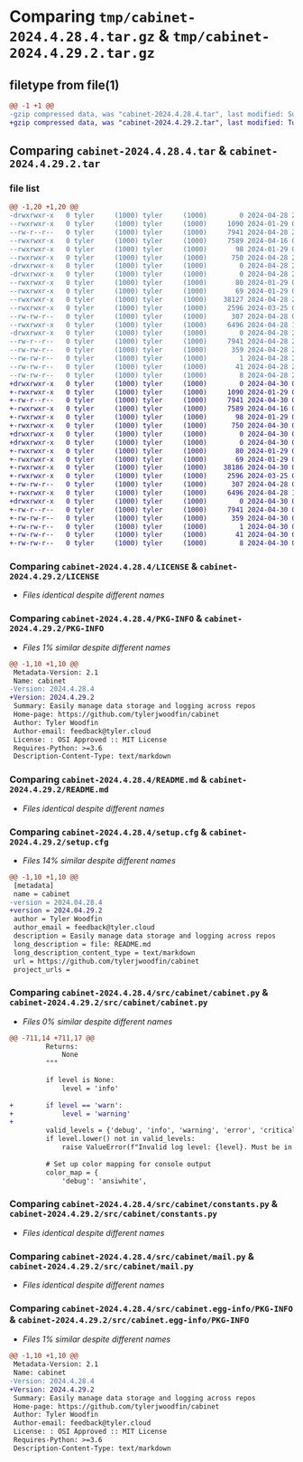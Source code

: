 # Comparing `tmp/cabinet-2024.4.28.4.tar.gz` & `tmp/cabinet-2024.4.29.2.tar.gz`

## filetype from file(1)

```diff
@@ -1 +1 @@
-gzip compressed data, was "cabinet-2024.4.28.4.tar", last modified: Sun Apr 28 20:58:32 2024, max compression
+gzip compressed data, was "cabinet-2024.4.29.2.tar", last modified: Tue Apr 30 04:39:11 2024, max compression
```

## Comparing `cabinet-2024.4.28.4.tar` & `cabinet-2024.4.29.2.tar`

### file list

```diff
@@ -1,20 +1,20 @@
-drwxrwxr-x   0 tyler     (1000) tyler     (1000)        0 2024-04-28 20:58:32.668543 cabinet-2024.4.28.4/
--rwxrwxr-x   0 tyler     (1000) tyler     (1000)     1090 2024-01-29 08:09:41.000000 cabinet-2024.4.28.4/LICENSE
--rw-r--r--   0 tyler     (1000) tyler     (1000)     7941 2024-04-28 20:58:32.668543 cabinet-2024.4.28.4/PKG-INFO
--rwxrwxr-x   0 tyler     (1000) tyler     (1000)     7589 2024-04-16 03:19:05.000000 cabinet-2024.4.28.4/README.md
--rwxrwxr-x   0 tyler     (1000) tyler     (1000)       98 2024-01-29 08:09:41.000000 cabinet-2024.4.28.4/pyproject.toml
--rwxrwxr-x   0 tyler     (1000) tyler     (1000)      750 2024-04-28 20:58:32.668543 cabinet-2024.4.28.4/setup.cfg
-drwxrwxr-x   0 tyler     (1000) tyler     (1000)        0 2024-04-28 20:58:32.664543 cabinet-2024.4.28.4/src/
-drwxrwxr-x   0 tyler     (1000) tyler     (1000)        0 2024-04-28 20:58:32.668543 cabinet-2024.4.28.4/src/cabinet/
--rwxrwxr-x   0 tyler     (1000) tyler     (1000)       80 2024-01-29 08:09:41.000000 cabinet-2024.4.28.4/src/cabinet/__init__.py
--rwxrwxr-x   0 tyler     (1000) tyler     (1000)       69 2024-01-29 08:09:41.000000 cabinet-2024.4.28.4/src/cabinet/__main__.py
--rwxrwxr-x   0 tyler     (1000) tyler     (1000)    38127 2024-04-28 20:57:19.000000 cabinet-2024.4.28.4/src/cabinet/cabinet.py
--rwxrwxr-x   0 tyler     (1000) tyler     (1000)     2596 2024-03-25 04:02:52.000000 cabinet-2024.4.28.4/src/cabinet/constants.py
--rw-rw-r--   0 tyler     (1000) tyler     (1000)      307 2024-04-28 06:57:49.000000 cabinet-2024.4.28.4/src/cabinet/helpers.py
--rwxrwxr-x   0 tyler     (1000) tyler     (1000)     6496 2024-04-28 18:04:20.000000 cabinet-2024.4.28.4/src/cabinet/mail.py
-drwxrwxr-x   0 tyler     (1000) tyler     (1000)        0 2024-04-28 20:58:32.668543 cabinet-2024.4.28.4/src/cabinet.egg-info/
--rw-r--r--   0 tyler     (1000) tyler     (1000)     7941 2024-04-28 20:58:32.000000 cabinet-2024.4.28.4/src/cabinet.egg-info/PKG-INFO
--rw-rw-r--   0 tyler     (1000) tyler     (1000)      359 2024-04-28 20:58:32.000000 cabinet-2024.4.28.4/src/cabinet.egg-info/SOURCES.txt
--rw-rw-r--   0 tyler     (1000) tyler     (1000)        1 2024-04-28 20:58:32.000000 cabinet-2024.4.28.4/src/cabinet.egg-info/dependency_links.txt
--rw-rw-r--   0 tyler     (1000) tyler     (1000)       41 2024-04-28 20:58:32.000000 cabinet-2024.4.28.4/src/cabinet.egg-info/entry_points.txt
--rw-rw-r--   0 tyler     (1000) tyler     (1000)        8 2024-04-28 20:58:32.000000 cabinet-2024.4.28.4/src/cabinet.egg-info/top_level.txt
+drwxrwxr-x   0 tyler     (1000) tyler     (1000)        0 2024-04-30 04:39:11.196017 cabinet-2024.4.29.2/
+-rwxrwxr-x   0 tyler     (1000) tyler     (1000)     1090 2024-01-29 08:09:41.000000 cabinet-2024.4.29.2/LICENSE
+-rw-r--r--   0 tyler     (1000) tyler     (1000)     7941 2024-04-30 04:39:11.196017 cabinet-2024.4.29.2/PKG-INFO
+-rwxrwxr-x   0 tyler     (1000) tyler     (1000)     7589 2024-04-16 03:19:05.000000 cabinet-2024.4.29.2/README.md
+-rwxrwxr-x   0 tyler     (1000) tyler     (1000)       98 2024-01-29 08:09:41.000000 cabinet-2024.4.29.2/pyproject.toml
+-rwxrwxr-x   0 tyler     (1000) tyler     (1000)      750 2024-04-30 04:39:11.196017 cabinet-2024.4.29.2/setup.cfg
+drwxrwxr-x   0 tyler     (1000) tyler     (1000)        0 2024-04-30 04:39:11.192017 cabinet-2024.4.29.2/src/
+drwxrwxr-x   0 tyler     (1000) tyler     (1000)        0 2024-04-30 04:39:11.196017 cabinet-2024.4.29.2/src/cabinet/
+-rwxrwxr-x   0 tyler     (1000) tyler     (1000)       80 2024-01-29 08:09:41.000000 cabinet-2024.4.29.2/src/cabinet/__init__.py
+-rwxrwxr-x   0 tyler     (1000) tyler     (1000)       69 2024-01-29 08:09:41.000000 cabinet-2024.4.29.2/src/cabinet/__main__.py
+-rwxrwxr-x   0 tyler     (1000) tyler     (1000)    38186 2024-04-30 04:39:00.000000 cabinet-2024.4.29.2/src/cabinet/cabinet.py
+-rwxrwxr-x   0 tyler     (1000) tyler     (1000)     2596 2024-03-25 04:02:52.000000 cabinet-2024.4.29.2/src/cabinet/constants.py
+-rw-rw-r--   0 tyler     (1000) tyler     (1000)      307 2024-04-28 06:57:49.000000 cabinet-2024.4.29.2/src/cabinet/helpers.py
+-rwxrwxr-x   0 tyler     (1000) tyler     (1000)     6496 2024-04-28 18:04:20.000000 cabinet-2024.4.29.2/src/cabinet/mail.py
+drwxrwxr-x   0 tyler     (1000) tyler     (1000)        0 2024-04-30 04:39:11.196017 cabinet-2024.4.29.2/src/cabinet.egg-info/
+-rw-r--r--   0 tyler     (1000) tyler     (1000)     7941 2024-04-30 04:39:11.000000 cabinet-2024.4.29.2/src/cabinet.egg-info/PKG-INFO
+-rw-rw-r--   0 tyler     (1000) tyler     (1000)      359 2024-04-30 04:39:11.000000 cabinet-2024.4.29.2/src/cabinet.egg-info/SOURCES.txt
+-rw-rw-r--   0 tyler     (1000) tyler     (1000)        1 2024-04-30 04:39:11.000000 cabinet-2024.4.29.2/src/cabinet.egg-info/dependency_links.txt
+-rw-rw-r--   0 tyler     (1000) tyler     (1000)       41 2024-04-30 04:39:11.000000 cabinet-2024.4.29.2/src/cabinet.egg-info/entry_points.txt
+-rw-rw-r--   0 tyler     (1000) tyler     (1000)        8 2024-04-30 04:39:11.000000 cabinet-2024.4.29.2/src/cabinet.egg-info/top_level.txt
```

### Comparing `cabinet-2024.4.28.4/LICENSE` & `cabinet-2024.4.29.2/LICENSE`

 * *Files identical despite different names*

### Comparing `cabinet-2024.4.28.4/PKG-INFO` & `cabinet-2024.4.29.2/PKG-INFO`

 * *Files 1% similar despite different names*

```diff
@@ -1,10 +1,10 @@
 Metadata-Version: 2.1
 Name: cabinet
-Version: 2024.4.28.4
+Version: 2024.4.29.2
 Summary: Easily manage data storage and logging across repos
 Home-page: https://github.com/tylerjwoodfin/cabinet
 Author: Tyler Woodfin
 Author-email: feedback@tyler.cloud
 License: : OSI Approved :: MIT License
 Requires-Python: >=3.6
 Description-Content-Type: text/markdown
```

### Comparing `cabinet-2024.4.28.4/README.md` & `cabinet-2024.4.29.2/README.md`

 * *Files identical despite different names*

### Comparing `cabinet-2024.4.28.4/setup.cfg` & `cabinet-2024.4.29.2/setup.cfg`

 * *Files 14% similar despite different names*

```diff
@@ -1,10 +1,10 @@
 [metadata]
 name = cabinet
-version = 2024.04.28.4
+version = 2024.04.29.2
 author = Tyler Woodfin
 author_email = feedback@tyler.cloud
 description = Easily manage data storage and logging across repos
 long_description = file: README.md
 long_description_content_type = text/markdown
 url = https://github.com/tylerjwoodfin/cabinet
 project_urls =
```

### Comparing `cabinet-2024.4.28.4/src/cabinet/cabinet.py` & `cabinet-2024.4.29.2/src/cabinet/cabinet.py`

 * *Files 0% similar despite different names*

```diff
@@ -711,14 +711,17 @@
         Returns:
             None
         """
 
         if level is None:
             level = 'info'
 
+        if level == 'warn':
+            level = 'warning'
+
         valid_levels = {'debug', 'info', 'warning', 'error', 'critical'}
         if level.lower() not in valid_levels:
             raise ValueError(f"Invalid log level: {level}. Must be in {', '.join(valid_levels)}.")
 
         # Set up color mapping for console output
         color_map = {
             'debug': 'ansiwhite',
```

### Comparing `cabinet-2024.4.28.4/src/cabinet/constants.py` & `cabinet-2024.4.29.2/src/cabinet/constants.py`

 * *Files identical despite different names*

### Comparing `cabinet-2024.4.28.4/src/cabinet/mail.py` & `cabinet-2024.4.29.2/src/cabinet/mail.py`

 * *Files identical despite different names*

### Comparing `cabinet-2024.4.28.4/src/cabinet.egg-info/PKG-INFO` & `cabinet-2024.4.29.2/src/cabinet.egg-info/PKG-INFO`

 * *Files 1% similar despite different names*

```diff
@@ -1,10 +1,10 @@
 Metadata-Version: 2.1
 Name: cabinet
-Version: 2024.4.28.4
+Version: 2024.4.29.2
 Summary: Easily manage data storage and logging across repos
 Home-page: https://github.com/tylerjwoodfin/cabinet
 Author: Tyler Woodfin
 Author-email: feedback@tyler.cloud
 License: : OSI Approved :: MIT License
 Requires-Python: >=3.6
 Description-Content-Type: text/markdown
```

